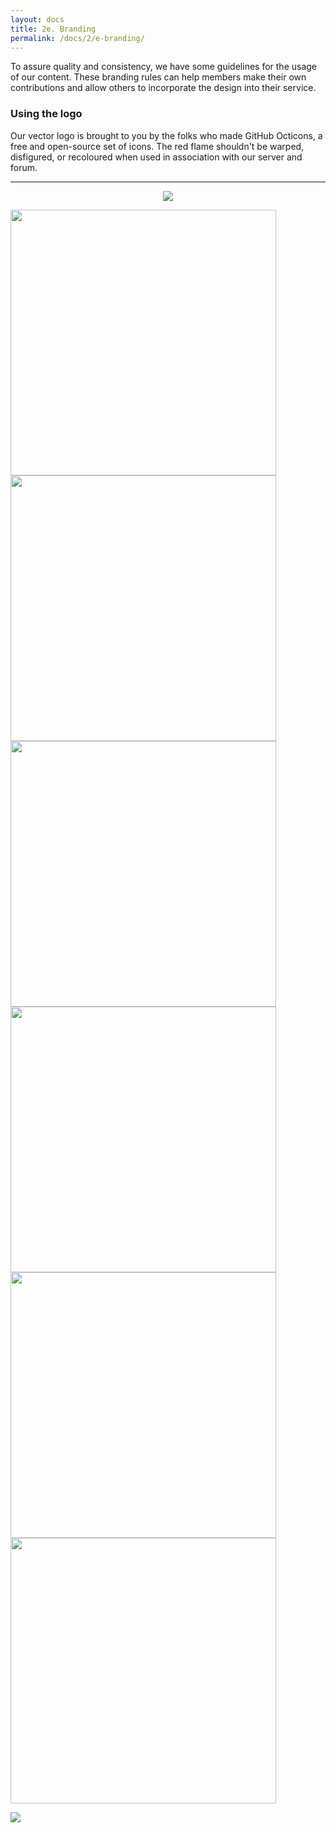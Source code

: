 ```yaml
---
layout: docs
title: 2e. Branding
permalink: /docs/2/e-branding/
---
```

To assure quality and consistency, we have some guidelines for the usage of our content.
These branding rules can help members make their own contributions and allow others to incorporate the design into their service.

### Using the logo
Our vector logo is brought to you by the folks who made GitHub Octicons, a free and open-source set of icons.
The red flame shouldn't be warped, disfigured, or recoloured when used in association with our server and forum.

---

<div style="text-align:center"><img src="https://shadow.ga/img/presskit/logo-small.svg"></div>

<img src="image1.png" width="425"/> <img src="image2.png" width="425"/> <img src="image1.png" width="425"/> <img src="image2.png" width="425"/> <img src="image1.png" width="425"/> <img src="image2.png" width="425"/> 

<img style="text-align:center" src="https://shadow.ga/img/presskit/logo-small.svg"></div>
